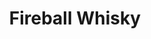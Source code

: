 ---
title: Fireball Whisky
price: $51.92
description: Curabitur in libero ut massa volutpat convallis. Morbi odio odio, elementum eu, interdum eu, tincidunt in, leo. Maecenas pulvinar lobortis est.
image: https://dummyimage.com/100x250.png/dddddd/000000
---